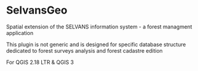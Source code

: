 # SelvansGeo
Spatial extension of the SELVANS information system - a forest managment application

This plugin is not generic and is designed for specific database structure dedicated
to forest surveys analysis and forest cadastre edition

For QGIS 2.18 LTR & QGIS 3
